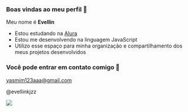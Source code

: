### Boas vindas ao meu perfil 💙

Meu nome é **Evellin** 

- Estou estudando na [Alura](https://www.alura.com.br)
- Estou me desenvolvendo na linguagem JavaScript
- Utilizo esse espaço para minha organização e compartilhamento dos meus projetos desenvolvidos

### Você pode entrar em contato comigo 📧

yasmim123aaa@gmail.com

@evellinkjzz

![](https://media1.tenor.com/m/iIsSdqHyhOsAAAAd/fr-gato.gif)
